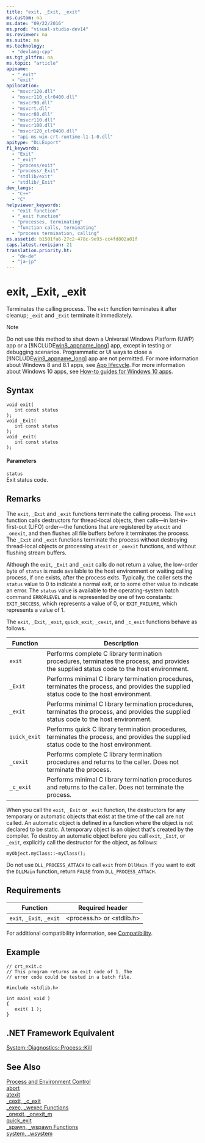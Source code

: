 ```yaml
---
title: "exit, _Exit, _exit"
ms.custom: na
ms.date: "09/22/2016"
ms.prod: "visual-studio-dev14"
ms.reviewer: na
ms.suite: na
ms.technology: 
  - "devlang-cpp"
ms.tgt_pltfrm: na
ms.topic: "article"
apiname: 
  - "_exit"
  - "exit"
apilocation: 
  - "msvcr120.dll"
  - "msvcr110_clr0400.dll"
  - "msvcr90.dll"
  - "msvcrt.dll"
  - "msvcr80.dll"
  - "msvcr110.dll"
  - "msvcr100.dll"
  - "msvcr120_clr0400.dll"
  - "api-ms-win-crt-runtime-l1-1-0.dll"
apitype: "DLLExport"
f1_keywords: 
  - "Exit"
  - "_exit"
  - "process/exit"
  - "process/_Exit"
  - "stdlib/exit"
  - "stdlib/_Exit"
dev_langs: 
  - "C++"
  - "C"
helpviewer_keywords: 
  - "exit function"
  - "_exit function"
  - "processes, terminating"
  - "function calls, terminating"
  - "process termination, calling"
ms.assetid: b1501fa6-27c2-478c-9e93-cc4fd802a01f
caps.latest.revision: 21
translation.priority.ht: 
  - "de-de"
  - "ja-jp"
---
```

# exit, _Exit, _exit
Terminates the calling process. The `exit` function terminates it after cleanup; `_exit` and `_Exit` terminate it immediately.  
  
> [!NOTE]
>  Do not use this method to shut down a Universal Windows Platform (UWP) app or a [!INCLUDE[win8_appname_long](../vs140/includes/win8_appname_long_md.md)] app, except in testing or debugging scenarios. Programmatic or UI ways to close a [!INCLUDE[win8_appname_long](../vs140/includes/win8_appname_long_md.md)] app are not permitted. For more information about Windows 8 and 8.1 apps, see [App lifecycle](http://go.microsoft.com/fwlink/?LinkId=262853). For more information about Windows 10 apps, see [How-to guides for Windows 10 apps](http://go.microsoft.com/fwlink/p/?linkid=619133).  
  
## Syntax  
  
```  
void exit(   
   int const status   
);  
void _Exit(   
   int const status   
);  
void _exit(   
   int const status   
);  
```  
  
#### Parameters  
 `status`  
 Exit status code.  
  
## Remarks  
 The `exit`, `_Exit` and `_exit` functions terminate the calling process. The `exit` function calls destructors for thread-local objects, then calls—in last-in-first-out (LIFO) order—the functions that are registered by `atexit` and `_onexit`, and then flushes all file buffers before it terminates the process. The `_Exit` and `_exit` functions terminate the process without destroying thread-local objects or processing `atexit` or `_onexit` functions, and without flushing stream buffers.  
  
 Although the `exit`, `_Exit` and `_exit` calls do not return a value, the low-order byte of `status` is made available to the host environment or waiting calling process, if one exists, after the process exits. Typically, the caller sets the `status` value to 0 to indicate a normal exit, or to some other value to indicate an error. The `status` value is available to the operating-system batch command `ERRORLEVEL` and is represented by one of two constants: `EXIT_SUCCESS`, which represents a value of 0, or `EXIT_FAILURE`, which represents a value of 1.  
  
 The `exit`, `_Exit`, `_exit`, `quick_exit`, `_cexit`, and `_c_exit` functions behave as follows.  
  
|Function|Description|  
|--------------|-----------------|  
|`exit`|Performs complete C library termination procedures, terminates the process, and provides the supplied status code to the host environment.|  
|`_Exit`|Performs minimal C library termination procedures, terminates the process, and provides the supplied status code to the host environment.|  
|`_exit`|Performs minimal C library termination procedures, terminates the process, and provides the supplied status code to the host environment.|  
|`quick_exit`|Performs quick C library termination procedures, terminates the process, and provides the supplied status code to the host environment.|  
|`_cexit`|Performs complete C library termination procedures and returns to the caller. Does not terminate the process.|  
|`_c_exit`|Performs minimal C library termination procedures and returns to the caller. Does not terminate the process.|  
  
 When you call the `exit`,  `_Exit` or `_exit` function, the destructors for any temporary or automatic objects that exist at the time of the call are not called. An automatic object is defined in a function where the object is not declared to be static. A temporary object is an object that's created by the compiler. To destroy an automatic object before you call `exit`, `_Exit`, or `_exit`, explicitly call the destructor for the object, as follows:  
  
```  
myObject.myClass::~myClass();  
```  
  
 Do not use `DLL_PROCESS_ATTACH` to call `exit` from `DllMain`. If you want to exit the `DLLMain` function, return `FALSE` from `DLL_PROCESS_ATTACH`.  
  
## Requirements  
  
|Function|Required header|  
|--------------|---------------------|  
|`exit`, `_Exit`, `_exit`|\<process.h> or \<stdlib.h>|  
  
 For additional compatibility information, see [Compatibility](../vs140/compatibility.md).  
  
## Example  
  
```  
// crt_exit.c  
// This program returns an exit code of 1. The  
// error code could be tested in a batch file.  
  
#include <stdlib.h>  
  
int main( void )  
{  
   exit( 1 );  
}  
```  
  
## .NET Framework Equivalent  
 [System::Diagnostics::Process::Kill](https://msdn.microsoft.com/en-us/library/system.diagnostics.process.kill.aspx)  
  
## See Also  
 [Process and Environment Control](../vs140/process-and-environment-control.md)   
 [abort](../vs140/abort.md)   
 [atexit](../vs140/atexit.md)   
 [_cexit, _c_exit](../vs140/_cexit--_c_exit.md)   
 [_exec, _wexec Functions](../vs140/_exec--_wexec-functions.md)   
 [_onexit, _onexit_m](../vs140/_onexit--_onexit_m.md)   
 [quick_exit](../vs140/quick_exit.md)   
 [_spawn, _wspawn Functions](../vs140/_spawn--_wspawn-functions.md)   
 [system, _wsystem](../vs140/system--_wsystem.md)